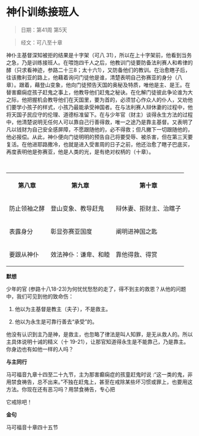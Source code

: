 # 神仆训练接班人

> 日期：第41周 第5天

> 经文：可八至十章

神仆主基督深知被拒的结果是十字架（可八 31），所以在上十字架前，他看到当务之急，乃是训练接班人。在喂饱四千人之后，他教训门徒要防备法利赛人和希律的酵（只求看神迹，参路二十三8；太十六1），又防备他们的教训。在治愈瞎子后，往该撒利亚的路上，他藉着询问门徒他是谁，清楚表明自己弥赛亚的身分（八章）。跟着，藉登山变象，他向门徒预告天国的奥秘及特质，唯他是主、是王。在替害癫痫症孩子赶鬼之事上，他教导他们赶鬼之秘诀。在化解门徒彼此争论谁为大之际，他把握机会教导他们在天国里，要为首的，必须甘心作众人的仆人，又劝他们要学小孩子的样式，小孩乃最能承受神国者。在与法利赛人辩休妻的过程中，他将天国子民应守的伦理、道德标准留下。在与少年官（财主）谈得永生方法的过程中，他清楚说明无任何人可以靠自己行善得救，唯一之途乃是靠主基督。又表明了凡以钱财为自己安全感屏障，不愿跟随他的，必不得救；但凡撇下一切跟随他的，他必报偿。从此，神仆便向门徒明明的预告自己将要受辱、被杀害，但在第三天要复活。在他进耶路撒冷，也就是进入受害周的日子之前，他还治愈了瞎子巴底买，再度表明他是弥赛亚，他是人类的光，是有绝对权柄的（十章）。

<br>

<table>
 <tbody>
  <tr>
   <th><p>第八章</p></th>
   <th><p>第九章</p></th>
   <th><p>第十章</p></th>
  </tr>
  <tr>
   <td><p>防止领袖之酵</p></td>
   <td><p>登山变象、教导赶鬼</p></td>
   <td><p>辩休妻、拒财主、治瞎子</p></td>
  </tr>
  <tr>
   <td><p>表露身分</p></td>
   <td><p>彰显弥赛亚国度</p></td>
   <td><p>阐明进神国之匙</p></td>
  </tr>
  <tr>
   <td><p>要跟从神仆</p></td>
   <td><p>效法神仆：谦卑、和睦</p></td>
   <td><p>靠他得救、得赏</p></td>
  </tr>
 </tbody>
</table>

**默想**

少年的官 (参路十八18-23)为何忧忧愁愁的走了，得不到主的救恩？从他的问题中，我们可见到他的致命伤：

1. 他以为主基督是教主（夫子），不是救主。

2. 他以为永生是可靠行善去“承受”的。

他没有认识到主乃是神，是救主，也忽略了律法是叫人知罪，是无从救人的。所以主具体说明十诫的精义（十 19-21），让那官知道得永生是不能靠己，乃是靠主。你身边也有如他一样的人吗？

**与主同行**

马可福音九章十四至二十九节，主为那害癫痫症的孩童赶鬼时说 :“这一类的鬼，非用禁食祷告，总不出来。”不独在赶鬼上，甚至在戒除某些坏习惯或罪上，也要用这方法。你现在还有恶习吗？用禁食祷告，专心把

它戒除吧！

**金句**

马可福音十章四十五节



